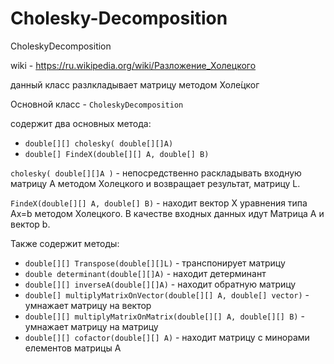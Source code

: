 # Cholesky-Decomposition
CholeskyDecomposition
 
wiki - https://ru.wikipedia.org/wiki/Разложение_Холецкого

данный класс разлкладывает матрицу методом Холе́цког

Основной класс - `CholeskyDecomposition`

содержит два основных метода:
* `double[][] cholesky( double[][]A)`
* `double[] FindeX(double[][] A, double[] B)`

`cholesky( double[][]A )` - непосредственно раскладывать входную матрицу А методом Холецкого и возвращает результат, матрицу L.

`FindeX(double[][] A, double[] B)` - находит вектор X уравнения типа Ax=b методом Холецкого.
В качестве входных данных идут Матрица А и вектор b.

Также содержит методы:

* `double[][] Transpose(double[][]L)` - транспонирует матрицу
* `double determinant(double[][]A)` - находит детерминант
* `double[][] inverseA(double[][]A)` - находит обратную матрицу
* `double[] multiplyMatrixOnVector(double[][] A, double[] vector)` - умнажает матрицу на вектор
* `double[][] multiplyMatrixOnMatrix(double[][] A, double[][] B)` - умнажает матрицу на матрицу
* `double[][] cofactor(double[][] A)` - находит матрицу с минорами елементов матрицы А
